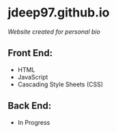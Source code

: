 # jdeep97.github.io

*Website created for personal bio*

## Front End:
  * HTML
  * JavaScript
  * Cascading Style Sheets (CSS)

## Back End:
  * In Progress
